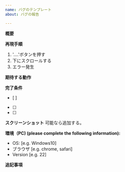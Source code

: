 ```yaml
---
name: バグのテンプレート
about: バグの報告

---
```


**概要**

**再現手順**
1. '....'ボタンを押す
2. 下にスクロールする
3. エラー発生

**期待する動作**

**完了条件**
- [ ] 
- [ ] 
- [ ] 

**スクリーンショット**
可能なら追加する。  

**環境（PC) (please complete the following information):**
 - OS: [e.g. Windows10]
 - ブラウザ [e.g. chrome, safari]
 - Version [e.g. 22]  

**追記事項**
